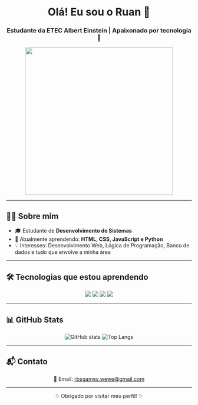 <!-- Banner ou frase de boas-vindas -->
<h1 align="center">Olá! Eu sou o Ruan 👋</h1>
<h3 align="center">Estudante da ETEC Albert Einstein | Apaixonado por tecnologia 🚀</h3>

<!-- GIF animado (opcional, pode trocar o link por outro) -->
<p align="center">
  <img src="https://media.giphy.com/media/qgQUggAC3Pfv687qPC/giphy.gif" width="400">
</p>

---

## 👨‍💻 Sobre mim
- 🎓 Estudante de **Desenvolvimento de Sistemas**  
- 🌱 Atualmente aprendendo: **HTML, CSS, JavaScript e Python**  
- 💡 Interesses: Desenvolvimento Web, Lógica de Programação, Banco de dados e tudo que envolve a minha área


---

## 🛠 Tecnologias que estou aprendendo
<p align="center">
  <img src="https://img.shields.io/badge/HTML5-E34F26?style=for-the-badge&logo=html5&logoColor=white"/>
  <img src="https://img.shields.io/badge/CSS3-1572B6?style=for-the-badge&logo=css3&logoColor=white"/>
  <img src="https://img.shields.io/badge/JavaScript-F7DF1E?style=for-the-badge&logo=javascript&logoColor=black"/>
  <img src="https://img.shields.io/badge/Python-3776AB?style=for-the-badge&logo=python&logoColor=white"/>
</p>

---

## 📊 GitHub Stats
<p align="center">
  <img src="https://github-readme-stats.vercel.app/api?username=Ruan2929&show_icons=true&theme=tokyonight" alt="GitHub stats"/>
  <img src="https://github-readme-stats.vercel.app/api/top-langs/?username=Ruan2929&layout=compact&theme=tokyonight" alt="Top Langs"/>
</p>

---

## 📬 Contato
<p align="center">
  📧 Email: <a href="mailto:seuemail@email.com">rbsgames.wewe@gmail.com</a> <br>
</p>

---

<p align="center">✨ Obrigado por visitar meu perfil! ✨</p>


